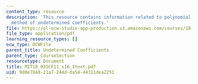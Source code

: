 ```yaml
---
content_type: resource
description: 'This resource contains information related to polynomial input: the
  method of undetermined coefficients.'
file: https://ol-ocw-studio-app-production.s3.amazonaws.com/courses/18-03sc-differential-equations-fall-2011/9d0e784821a7244dda5444311dea2251_MIT18_03SCF11_s16_1text.pdf
file_type: application/pdf
learning_resource_types: []
ocw_type: OCWFile
parent_title: Undetermined Coefficients
parent_type: CourseSection
resourcetype: Document
title: MIT18_03SCF11_s16_1text.pdf
uid: 9d0e7848-21a7-244d-da54-44311dea2251
---
```

